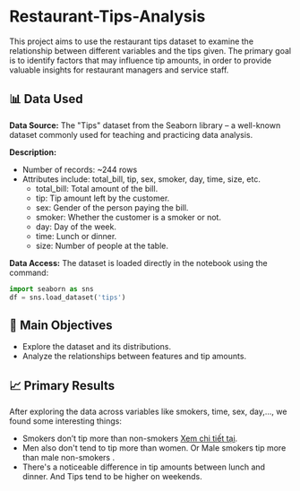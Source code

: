 # Restaurant-Tips-Analysis
This project aims to use the restaurant tips dataset to examine the relationship between different variables and the tips given.
The primary goal is to identify factors that may influence tip amounts, in order to provide valuable insights for restaurant managers and service staff.

## 📊 Data Used
**Data Source:** The "Tips" dataset from the Seaborn library – a well-known dataset commonly used for teaching and practicing data analysis.

**Description:**
  - Number of records: ~244 rows
  - Attributes include: total_bill, tip, sex, smoker, day, time, size, etc.
    - total_bill: Total amount of the bill.
    - tip: Tip amount left by the customer.
    - sex: Gender of the person paying the bill.
    - smoker: Whether the customer is a smoker or not.
    - day: Day of the week.
    - time: Lunch or dinner.
    - size: Number of people at the table.

**Data Access:** The dataset is loaded directly in the notebook using the command:
```python
import seaborn as sns
df = sns.load_dataset('tips')
```
## 🎯 Main Objectives
- Explore the dataset and its distributions.  
- Analyze the relationships between features and tip amounts.

## 📈 Primary Results
After exploring the data across variables like smokers, time, sex, day,..., we found some interesting things:

- Smokers don’t tip more than non-smokers [Xem chi tiết tại](https://github.com/letuanGithubVn1/Restaurant-Tips-Analysis/blob/main/Restaurant_tips_analysis.ipynb#Do-people-who-smoke-give-more-tips).
- Men also don't tend to tip more than women. Or Male smokers tip more than male non-smokers .
- There's a noticeable difference in tip amounts between lunch and dinner. And Tips tend to be higher on weekends.
